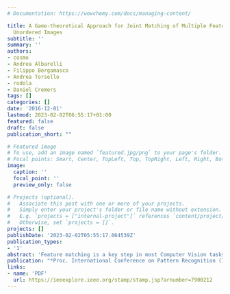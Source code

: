 ```yaml
---
# Documentation: https://wowchemy.com/docs/managing-content/

title: A Game-theoretical Approach for Joint Matching of Multiple Feature throughout
  Unordered Images
subtitle: ''
summary: ''
authors:
- cosmo
- Andrea Albarelli
- Filippo Bergamasco
- Andrea Torsello
- rodola
- Daniel Cremers
tags: []
categories: []
date: '2016-12-01'
lastmod: 2023-02-02T06:55:17+01:00
featured: false
draft: false
publication_short: ""

# Featured image
# To use, add an image named `featured.jpg/png` to your page's folder.
# Focal points: Smart, Center, TopLeft, Top, TopRight, Left, Right, BottomLeft, Bottom, BottomRight.
image:
  caption: ''
  focal_point: ''
  preview_only: false

# Projects (optional).
#   Associate this post with one or more of your projects.
#   Simply enter your project's folder or file name without extension.
#   E.g. `projects = ["internal-project"]` references `content/project/deep-learning/index.md`.
#   Otherwise, set `projects = []`.
projects: []
publishDate: '2023-02-02T05:55:17.064539Z'
publication_types:
- '1'
abstract: 'Feature matching is a key step in most Computer Vision tasks involving several views of the same subject. In fact, it plays a crucial role for a successful reconstruction of 3D information of the corresponding material points. Typical approaches to construct stable feature tracks throughout a sequence of images operate via a two-step process: First, feature matches are extracted among all pairs of points of view; these matches are then given in input to a regularizer that provides a final, globally consistent solution. In this paper, we formulate this matching problem as a simultaneous optimization over the entire image collection, without requiring previously computed pairwise matches to be given as input. As our formulation operates directly in the space of feature across multiple images, the final matches are consistent by construction. Our matching problem has a natural interpretation as a non-cooperative game, which allows us to leverage tools and results from Game Theory. We performed a specially crafted set of experiments demonstrating that our approach compares favorably with the state of the art, while retaining a high computational efficiency.'
publication: "*Proc. International Conference on Pattern Recognition (ICPR)*"
links:
- name: 'PDF'
  url: https://ieeexplore.ieee.org/stamp/stamp.jsp?arnumber=7900212
---
```

